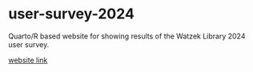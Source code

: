 # user-survey-2024

Quarto/R based website for showing results of the Watzek Library 2024 user survey.

[website link](https://watzek.github.io/user-survey-2024/)

